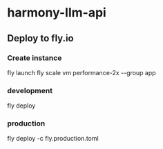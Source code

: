 # harmony-llm-api

## Deploy to fly.io
### Create instance
fly launch
fly scale vm performance-2x --group app

### development
fly deploy

### production
fly deploy -c fly.production.toml

